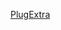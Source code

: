 <a href="javascript:(function(){var a=document.createElement('script');a.setAttribute('id','plugextra-js');document.body.appendChild(a);a.setAttribute('src','https://raw.github.com/TeeheeLP/PlugExtra/master/plugextra.js');}());">PlugExtra</a>
